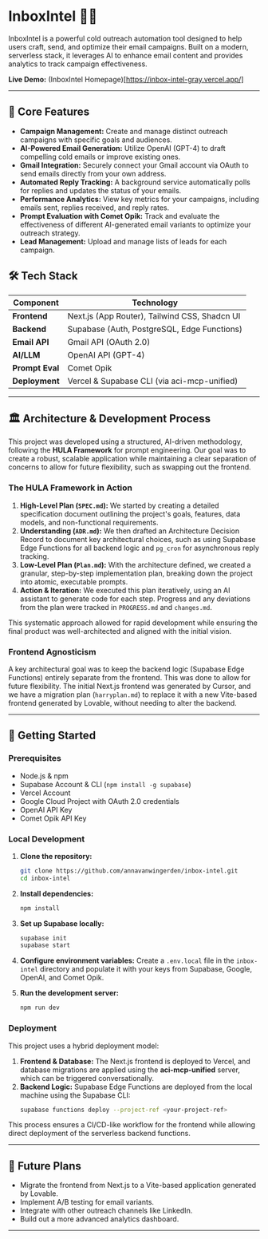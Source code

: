 # InboxIntel 📧✨

InboxIntel is a powerful cold outreach automation tool designed to help users craft, send, and optimize their email campaigns. Built on a modern, serverless stack, it leverages AI to enhance email content and provides analytics to track campaign effectiveness.

**Live Demo:** (InboxIntel Homepage)[https://inbox-intel-gray.vercel.app/]

---

## 🌟 Core Features

-   **Campaign Management:** Create and manage distinct outreach campaigns with specific goals and audiences.
-   **AI-Powered Email Generation:** Utilize OpenAI (GPT-4) to draft compelling cold emails or improve existing ones.
-   **Gmail Integration:** Securely connect your Gmail account via OAuth to send emails directly from your own address.
-   **Automated Reply Tracking:** A background service automatically polls for replies and updates the status of your emails.
-   **Performance Analytics:** View key metrics for your campaigns, including emails sent, replies received, and reply rates.
-   **Prompt Evaluation with Comet Opik:** Track and evaluate the effectiveness of different AI-generated email variants to optimize your outreach strategy.
-   **Lead Management:** Upload and manage lists of leads for each campaign.

## 🛠️ Tech Stack

| Component      | Technology                                    |
| -------------- | --------------------------------------------- |
| **Frontend**   | Next.js (App Router), Tailwind CSS, Shadcn UI |
| **Backend**    | Supabase (Auth, PostgreSQL, Edge Functions)   |
| **Email API**  | Gmail API (OAuth 2.0)                         |
| **AI/LLM**     | OpenAI API (GPT-4)                            |
| **Prompt Eval**| Comet Opik                                    |
| **Deployment** | Vercel & Supabase CLI (via aci-mcp-unified)   |

---

## 🏛️ Architecture & Development Process

This project was developed using a structured, AI-driven methodology, following the **HULA Framework** for prompt engineering. Our goal was to create a robust, scalable application while maintaining a clear separation of concerns to allow for future flexibility, such as swapping out the frontend.

### The HULA Framework in Action

1.  **High-Level Plan (`SPEC.md`):** We started by creating a detailed specification document outlining the project's goals, features, data models, and non-functional requirements.
2.  **Understanding (`ADR.md`):** We then drafted an Architecture Decision Record to document key architectural choices, such as using Supabase Edge Functions for all backend logic and `pg_cron` for asynchronous reply tracking.
3.  **Low-Level Plan (`Plan.md`):** With the architecture defined, we created a granular, step-by-step implementation plan, breaking down the project into atomic, executable prompts.
4.  **Action & Iteration:** We executed this plan iteratively, using an AI assistant to generate code for each step. Progress and any deviations from the plan were tracked in `PROGRESS.md` and `changes.md`.

This systematic approach allowed for rapid development while ensuring the final product was well-architected and aligned with the initial vision.

### Frontend Agnosticism

A key architectural goal was to keep the backend logic (Supabase Edge Functions) entirely separate from the frontend. This was done to allow for future flexibility. The initial Next.js frontend was generated by Cursor, and we have a migration plan (`harryplan.md`) to replace it with a new Vite-based frontend generated by Lovable, without needing to alter the backend.

---

## 🚀 Getting Started

### Prerequisites

-   Node.js & npm
-   Supabase Account & CLI (`npm install -g supabase`)
-   Vercel Account
-   Google Cloud Project with OAuth 2.0 credentials
-   OpenAI API Key
-   Comet Opik API Key

### Local Development

1.  **Clone the repository:**
    ```bash
    git clone https://github.com/annavanwingerden/inbox-intel.git
    cd inbox-intel
    ```

2.  **Install dependencies:**
    ```bash
    npm install
    ```

3.  **Set up Supabase locally:**
    ```bash
    supabase init
    supabase start
    ```

4.  **Configure environment variables:**
    Create a `.env.local` file in the `inbox-intel` directory and populate it with your keys from Supabase, Google, OpenAI, and Comet Opik.

5.  **Run the development server:**
    ```bash
    npm run dev
    ```

### Deployment

This project uses a hybrid deployment model:

1.  **Frontend & Database:** The Next.js frontend is deployed to Vercel, and database migrations are applied using the **aci-mcp-unified** server, which can be triggered conversationally.
2.  **Backend Logic:** Supabase Edge Functions are deployed from the local machine using the Supabase CLI:
    ```bash
    supabase functions deploy --project-ref <your-project-ref>
    ```

This process ensures a CI/CD-like workflow for the frontend while allowing direct deployment of the serverless backend functions.

---

## 🔮 Future Plans

-   Migrate the frontend from Next.js to a Vite-based application generated by Lovable.
-   Implement A/B testing for email variants.
-   Integrate with other outreach channels like LinkedIn.
-   Build out a more advanced analytics dashboard.

---

